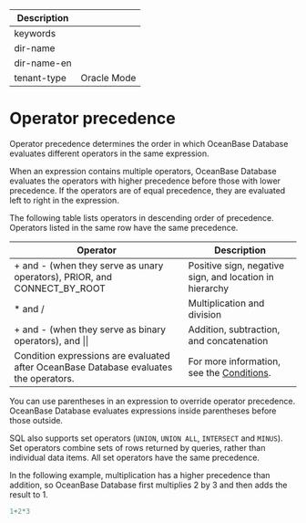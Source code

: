 | Description   |                 |
|---------------|-----------------|
| keywords      |                 |
| dir-name      |                 |
| dir-name-en   |                 |
| tenant-type   | Oracle Mode     |

# Operator precedence

Operator precedence determines the order in which OceanBase Database evaluates different operators in the same expression.

When an expression contains multiple operators, OceanBase Database evaluates the operators with higher precedence before those with lower precedence. If the operators are of equal precedence, they are evaluated left to right in the expression.

The following table lists operators in descending order of precedence. Operators listed in the same row have the same precedence.

| Operator | Description |
|------------------------------------|------------------------------------------------------------------|
| + and - (when they serve as unary operators), PRIOR, and CONNECT_BY_ROOT | Positive sign, negative sign, and location in hierarchy  |
| \* and / | Multiplication and division  |
| + and - (when they serve as binary operators), and \|\| | Addition, subtraction, and concatenation  |
| Condition expressions are evaluated after OceanBase Database evaluates the operators. | For more information, see the [Conditions](../700.condition-of-oracle-mode/100.overview-of-sql-conditions-of-oracle-mode.md).  |

You can use parentheses in an expression to override operator precedence. OceanBase Database evaluates expressions inside parentheses before those outside.

SQL also supports set operators (`UNION`, `UNION ALL`, `INTERSECT` and `MINUS`). Set operators combine sets of rows returned by queries, rather than individual data items. All set operators have the same precedence.

In the following example, multiplication has a higher precedence than addition, so OceanBase Database first multiplies 2 by 3 and then adds the result to 1.

```sql
1+2*3
```
